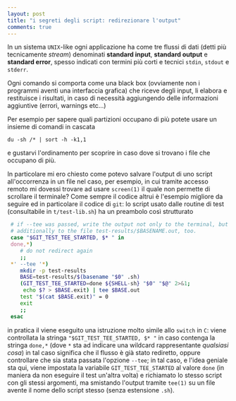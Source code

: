 ```yaml
---
layout: post
title: "i segreti degli script: redirezionare l'output"
comments: true
---
```

In un sistema ``UNIX``-like ogni applicazione ha come tre flussi di dati (detti
più tecnicamente *stream*) denominati **standard input**, **standard output** e
**standard error**, spesso indicati con termini più corti e tecnici ``stdin``,
``stdout`` e ``stderr``.

Ogni comando si comporta come una black box (ovviamente non i programmi aventi
una interfaccia grafica) che riceve degli input, li elabora e restituisce i
risultati, in caso di necessità aggiungendo delle informazioni aggiuntive
(errori, warnings etc...)

Per esempio per sapere quali partizioni occupano di più potete usare un insieme di comandi in cascata

    du -sh /* | sort -h -k1,1

e gustarvi l'ordinamento per scoprire in caso dove si trovano i file che occupano di più.

In particolare mi ero chiesto come potevo salvare l'output di uno script
all'occorrenza in un file nel caso, per esempio, in cui tramite accesso remoto
mi dovessi trovare ad usare ``screen(1)`` il quale non permette di scrollare il
terminale? Come sempre il codice altrui è l'esempio migliore da seguire ed in
particolare il codice di ``git``: lo script usato dalle routine di test
(consultabile in ``t/test-lib.sh``) ha un preambolo così strutturato

```bash
 # if --tee was passed, write the output not only to the terminal, but
 # additionally to the file test-results/$BASENAME.out, too.
 case "$GIT_TEST_TEE_STARTED, $* " in
 done,*)
	# do not redirect again
	;;
 *' --tee '*)
	mkdir -p test-results
	BASE=test-results/$(basename "$0" .sh)
	(GIT_TEST_TEE_STARTED=done ${SHELL-sh} "$0" "$@" 2>&1;
	 echo $? > $BASE.exit) | tee $BASE.out
	test "$(cat $BASE.exit)" = 0
	exit
	;;
 esac
```
in pratica il viene eseguito una istruzione molto simile allo ``switch`` in
``C``: viene controllata la stringa ``"$GIT_TEST_TEE_STARTED, $* "`` in caso
contenga la stringa ``done,*`` (dove ``*`` sta ad indicare una wildcard
rappresentante *qualsiasi cosa*) in tal caso significa che il flusso è già
stato rediretto, oppure controllare che sia stata passata l'opzione ``--tee``;
in tal caso, e l'idea geniale sta qui, viene impostata la variabile
``GIT_TEST_TEE_STARTED`` al valore ``done`` (in maniera da non eseguire il test
un'altra volta) e richiamato lo stesso script con gli stessi argomenti, ma
smistando l'output tramite ``tee(1)`` su un file avente il nome dello script
stesso (senza estensione ``.sh``).
